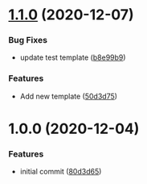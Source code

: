 # [1.1.0](https://github.com/HackCU/hackcu-emailer/compare/v1.0.0...v1.1.0) (2020-12-07)


### Bug Fixes

* update test template ([b8e99b9](https://github.com/HackCU/hackcu-emailer/commit/b8e99b9cab797eb4daa57dfeebbf8757386e903b))


### Features

* Add new template ([50d3d75](https://github.com/HackCU/hackcu-emailer/commit/50d3d75bc841c0dd2133b2b22395b94971cecd42))

# 1.0.0 (2020-12-04)


### Features

* initial commit ([80d3d65](https://github.com/HackCU/hackcu-emailer/commit/80d3d6515f5fca037beb2b8da44d72de71031d07))
